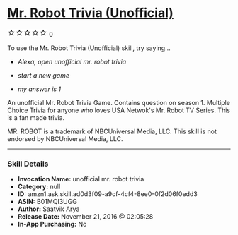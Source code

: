 # [Mr. Robot Trivia (Unofficial)](http://alexa.amazon.com/#skills/amzn1.ask.skill.ad0d3f09-a9cf-4cf4-8ee0-0f2d06f0edd3)
![0 stars](../../images/ic_star_border_black_18dp_1x.png)![0 stars](../../images/ic_star_border_black_18dp_1x.png)![0 stars](../../images/ic_star_border_black_18dp_1x.png)![0 stars](../../images/ic_star_border_black_18dp_1x.png)![0 stars](../../images/ic_star_border_black_18dp_1x.png) 0

To use the Mr. Robot Trivia (Unofficial) skill, try saying...

* *Alexa, open unofficial mr. robot trivia*

* *start a new game*

* *my answer is 1*

An unofficial Mr. Robot Trivia Game. Contains question on season 1. Multiple Choice Trivia for anyone who loves USA Netwok's Mr. Robot TV Series. This is a fan made trivia.

MR. ROBOT is a trademark of NBCUniversal Media, LLC. This skill is not endorsed by NBCUniversal Media, LLC.

***

### Skill Details

* **Invocation Name:** unofficial mr. robot trivia
* **Category:** null
* **ID:** amzn1.ask.skill.ad0d3f09-a9cf-4cf4-8ee0-0f2d06f0edd3
* **ASIN:** B01MQI3UGG
* **Author:** Saatvik Arya
* **Release Date:** November 21, 2016 @ 02:05:28
* **In-App Purchasing:** No
